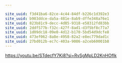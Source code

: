 ```yaml
---

site_uuid: f3d41ba6-82ce-4c44-84df-b226c1d392e3
site_uuid: b983ddce-da5a-481e-8ab9-dffe348a76e1
site_uuid: 823b81c9-decc-4d85-9318-e58312fd83bb
site_uuid: 2ddf577b-f32c-427f-8ad1-d3f5bf8c77a7
site_uuid: 1d09dc18-09e0-4d12-b170-5bd54d9dcfe8
site_uuid: 473ef062-8a8e-4958-82a2-e8ec779dad1c
site_uuid: 27bd012b-ec7c-403a-9086-a2ceb60001b8
---
```

https://youtu.be/STdecfY7Ki8?si=RvSgMpLD2KnHOflk